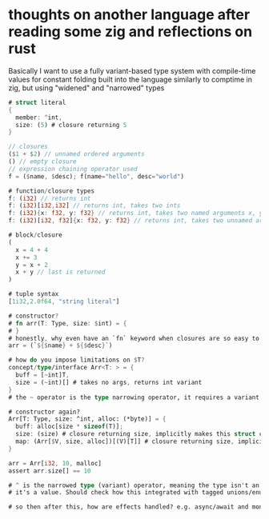
# thoughts on another language after reading some zig and reflections on rust

Basically I want to use a fully variant-based type system with compile-time values for constant folding built into the language
similarly to comptime in zig, but using "widened" and "narrowed" types

```rust
# struct literal
{
  member: ^int,
  size: (5) # closure returning 5
}
```

```rust
// closures
($1 + $2) // unnamed ordered arguments
() // empty closure
// expression chaining operator used
f = ($name, $desc); f(name="hello", desc="world")
```

```rust
# function/closure types
f: (i32) // returns int
f: (i32)[i32,i32] // returns int, takes two ints
f: (i32){x: f32, y: f32} // returns int, takes two named arguments x, y?
f: (i32)[i32, f32]{x: f32, y: f32} // returns int, takes two unnamed arguments, and two named arguments
```

```rust
# block/closure
(
  x = 4 + 4
  x += 3
  y = x + 2
  x + y // last is returned
)
```

```rust
# tuple syntax
[1i32,2.0f64, "string literal"]
```

```rust
# constructor?
# fn arr(T: Type, size: $int) = {
# }
# honestly, why even have an `fn` keyword when closures are so easy to make?
arr = (`${$name} + ${$desc}`)

# how do you impose limitations on $T?
concept/type/interface Arr<T: > = {
  buff = [~int]T,
  size = (~int)[] # takes no args, returns int variant 
}
# the ~ operator is the type narrowing operator, it requires a variant of the given metatype/typeclass

# constructor again?
Arr[T: Type, size: ^int, alloc: (*byte)] = {
  buff: alloc[size * sizeof(T)];
  size: (size) # closure returning size, implicitly makes this struct copy the value of "size", also has implicit empty tuple argument
  map: (Arr[$V, size, alloc])[(V)[T]] # closure returning size, implicitly makes this struct copy the value of "size"
}

arr = Arr[i32, 10, malloc]
assert arr.size[] == 10

# ^ is the narrowed type (variant) operator, meaning the type isn't an int, but rather some variant of int, and therefore it's a constant because
# it's a value. Should check how this integrated with tagged unions/enums, i.e. variant type but still multiple values can exist

# so then after this, how are effects handled? e.g. async/await and monadic early return?
```

```rust
```